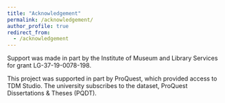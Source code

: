 ```yaml
---
title: "Acknowledgement"
permalink: /acknowledgement/
author_profile: true
redirect_from: 
  - /acknowledgement
---
```

<p>
	<tr>
		<a href="/images/imls.jpeg"></a>
	</tr>
Support was made in part by the Institute of Museum and Library Services for grant LG-37-19-0078-198.
</p>

<p>
	<tr>
		<a href="/images/proquest.jpeg"></a>
	</tr>
This project was supported in part by ProQuest, which provided access to TDM Studio. The university subscribes to the dataset, ProQuest Dissertations & Theses (PQDT).
</p>